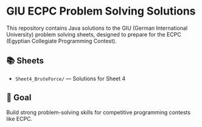 # GIU ECPC Problem Solving Solutions

This repository contains Java solutions to the GIU (German International University) problem solving sheets, 
designed to prepare for the ECPC (Egyptian Collegiate Programming Contest).

## 📚 Sheets

- `Sheet4_BruteForce/` — Solutions for Sheet 4
  
## 🚀 Goal

Build strong problem-solving skills for competitive programming contests like ECPC.
